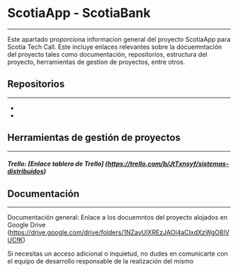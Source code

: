 # ScotiaApp - ScotiaBank #
______________________________________________________________________________________________________________________________________________________________________________________________
Este apartado proporciona informacion general  del proyecto ScotiaApp para Scotia Tech Call. Este incluye enlaces relevantes sobre la docuemntación del proyecto tales como documentación,
repositorios, estructura del proyecto, herramientas de gestion de proyectos, entre otros.

## Repositorios
____________________________________________________________________________________________________________________________________________________________________________________________
* 
*
## Herramientas de gestión de proyectos
______________________________________________________________________________________________________________________________________________________________________________________________
##### Trello: [Enlace tablero de Trello] (https://trello.com/b/JtTxnsyf/sistemas-distribuidos)

## Documentación
______________________________________________________________________________________________________________________________________________________________________________________________
Documentación general: Enlace a los docuemntos del proyecto alojados en Google Drive (https://drive.google.com/drive/folders/1NZayUlXREzJAOI4aCIxdXzWgO8IVUCfK)

Si necesitas un acceso adicional o inquietud, no dudes en comunicarte con el equipo de desarrollo responsable de la realización del mismo

